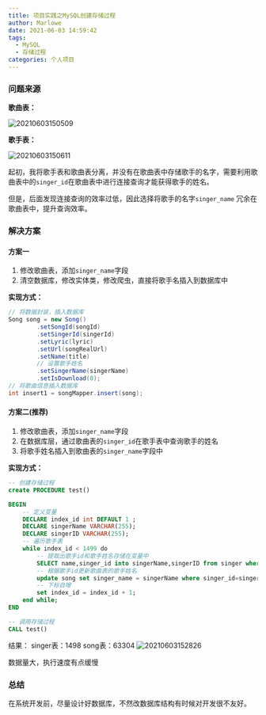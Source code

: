 ```yaml
---
title: 项目实践之MySQL创建存储过程
author: Marlowe
date: 2021-06-03 14:59:42
tags: 
  - MySQL
  - 存储过程
categories: 个人项目
---
```



<!--more-->

### 问题来源

**歌曲表：**

![20210603150509](http://marlowe.oss-cn-beijing.aliyuncs.com/img/20210603150509.png)

**歌手表：**

![20210603150611](http://marlowe.oss-cn-beijing.aliyuncs.com/img/20210603150611.png)


起初，我将歌手表和歌曲表分离，并没有在歌曲表中存储歌手的名字，需要利用歌曲表中的`singer_id`在歌曲表中进行连接查询才能获得歌手的姓名。

但是，后面发现连接查询的效率过低，因此选择将歌手的名字`singer_name` 冗余在歌曲表中，提升查询效率。

### 解决方案

#### 方案一

1. 修改歌曲表，添加`singer_name`字段
2. 清空数据库，修改实体类，修改爬虫，直接将歌手名插入到数据库中

**实现方式：**
```java
// 将数据封装，插入数据库
Song song = new Song()
        .setSongId(songId)
        .setSingerId(singerId)
        .setLyric(lyric)
        .setUrl(songRealUrl)
        .setName(title)
        // 设置歌手姓名
        .setSingerName(singerName)
        .setIsDownload(0);
// 将歌曲信息插入数据库
int insert1 = songMapper.insert(song);
```

#### 方案二(推荐)

1. 修改歌曲表，添加`singer_name`字段
2. 在数据库层，通过歌曲表的`singer_id`在歌手表中查询歌手的姓名
3. 将歌手姓名插入到歌曲表的`singer_name`字段中

**实现方式：**

```sql
-- 创建存储过程	
create PROCEDURE test()

BEGIN
	-- 定义变量 
	DECLARE index_id int DEFAULT 1 ;	
	DECLARE singerName VARCHAR(255);
	DECLARE singerID VARCHAR(255);
    -- 遍历歌手表
	while index_id < 1499 do
        -- 提取出歌手id和歌手姓名存储在变量中
		SELECT name,singer_id into singerName,singerID from singer where id = index_id;
        -- 根据歌手id更新歌曲表的歌手姓名
		update song set singer_name = singerName where singer_id=singerID;
		-- 下标自增
        set index_id = index_id + 1;
	end while;
END

-- 调用存储过程
CALL test()
```

结果：
singer表：1498
song表：63304
![20210603152826](http://marlowe.oss-cn-beijing.aliyuncs.com/img/20210603152826.png)

数据量大，执行速度有点缓慢

### 总结

在系统开发前，尽量设计好数据库，不然改数据库结构有时候对开发很不友好。